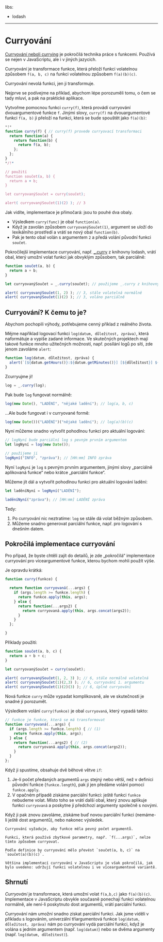 libs:
  - lodash

---

# Curryování

[Curryování neboli currying](https://en.wikipedia.org/wiki/Currying) je pokročilá technika práce s funkcemi. Používá se nejen v JavaScriptu, ale i v jiných jazycích.

Curryování je transformace funkce, která přeloží funkci volatelnou způsobem `f(a, b, c)` na funkci volatelnou způsobem `f(a)(b)(c)`.

Curryování nevolá funkci, jen ji transformuje.

Nejprve se podívejme na příklad, abychom lépe porozuměli tomu, o čem se tady mluví, a pak na praktické aplikace.

Vytvořme pomocnou funkci `curry(f)`, která provádí curryování dvouargumentové funkce `f`. Jinými slovy, `curry(f)` na dvouargumentové funkci `f(a, b)` ji přeloží na funkci, která se bude spouštět jako `f(a)(b)`:

```js run
*!*
function curry(f) { // curry(f) provede curryovací transformaci
  return function(a) {
    return function(b) {
      return f(a, b);
    };
  };
}
*/!*

// použití
function součet(a, b) {
  return a + b;
}

let curryovanýSoučet = curry(součet);

alert( curryovanýSoučet(1)(2) ); // 3
```

Jak vidíte, implementace je přímočará: jsou to pouhé dva obaly.

- Výsledkem `curry(func)` je obal `function(a)`.
- Když je zavolán způsobem `curryovanýSoučet(1)`, argument se uloží do lexikálního prostředí a vrátí se nový obal `function(b)`.
- Pak je tento obal volán s argumentem `2` a předá volání původní funkci `součet`.

Pokročilejší implementace curryování, např. [_.curry](https://lodash.com/docs#curry) z knihovny lodash, vrátí obal, který umožní volat funkci jak obvyklým způsobem, tak parciálně:

```js run
function součet(a, b) {
  return a + b;
}

let curryovanýSoučet = _.curry(součet); // použijeme _.curry z knihovny lodash

alert( curryovanýSoučet(1, 2) ); // 3, stále volatelná normálně
alert( curryovanýSoučet(1)(2) ); // 3, voláno parciálně
```

## Curryování? K čemu to je?

Abychom pochopili výhody, potřebujeme cenný příklad z reálného života.

Mějme například logovací funkci `log(datum, důležitost, zpráva)`, která naformátuje a vypíše zadané informace. Ve skutečných projektech mají takové funkce mnoho užitečných možností, např. posílání logů po síti, zde jenom zavoláme `alert`:

```js
function log(datum, důležitost, zpráva) {
  alert(`[${datum.getHours()}:${datum.getMinutes()}] [${důležitost}] ${zpráva}`);
}
```

Zcurryujme ji!

```js
log = _.curry(log);
```

Pak bude `log` fungovat normálně:

```js
log(new Date(), "LADĚNÍ", "nějaké ladění"); // log(a, b, c)
```

...Ale bude fungovat i v curryované formě:

```js
log(new Date())("LADĚNÍ")("nějaké ladění"); // log(a)(b)(c)
```

Nyní můžeme snadno vytvořit pohodlnou funkci pro aktuální logování:

```js
// logNyní bude parciální log s pevným prvním argumentem
let logNyní = log(new Date());

// použijeme ji
logNyní("INFO", "zpráva"); // [HH:mm] INFO zpráva
```

Nyní `logNyní` je `log` s pevným prvním argumentem, jinými slovy „parciálně aplikovaná funkce“ nebo krátce „parciální funkce“.

Můžeme jít dál a vytvořit pohodlnou funkci pro aktuální logování ladění:

```js
let laděníNyní = logNyní("LADĚNÍ");

laděníNyní("zpráva"); // [HH:mm] LADĚNÍ zpráva
```

Tedy:
1. Po curryování nic neztratíme: `log` se stále dá volat běžným způsobem.
2. Můžeme snadno generovat parciální funkce, např. pro logování s dnešním datem.

## Pokročilá implementace curryování

Pro případ, že byste chtěli zajít do detailů, je zde „pokročilá“ implementace curryování pro víceargumentové funkce, kterou bychom mohli použít výše.

Je opravdu krátká:

```js
function curry(funkce) {

  return function curryovaná(...args) {
    if (args.length >= funkce.length) {
      return funkce.apply(this, args);
    } else {
      return function(...args2) {
        return curryovaná.apply(this, args.concat(args2));
      }
    }
  };

}
```

Příklady použití:

```js
function součet(a, b, c) {
  return a + b + c;
}

let curryovanýSoučet = curry(součet);

alert( curryovanýSoučet(1, 2, 3) ); // 6, stále normálně volatelná
alert( curryovanýSoučet(1)(2,3) ); // 6, curryování 1. argumentu
alert( curryovanýSoučet(1)(2)(3) ); // 6, úplné curryování
```

Nová funkce `curry` může vypadat komplikovaně, ale ve skutečnosti je snadné jí porozumět.

Výsledkem volání `curry(funkce)` je obal `curryovaná`, který vypadá takto:

```js
// funkce je funkce, která se má transformovat
function curryovaná(...args) {
  if (args.length >= funkce.length) { // (1)
    return funkce.apply(this, args);
  } else {
    return function(...args2) { // (2)
      return curryovaná.apply(this, args.concat(args2));
    }
  }
};
```

Když ji spustíme, obsahuje dvě běhové větve `if`:

1. Je-li počet předaných argumentů `args` stejný nebo větší, než v definici původní funkce (`funkce.length`), pak jí jen předáme volání pomocí `funkce.apply`. 
2. V opačném případě získáme parciální funkci: ještě funkci `funkce` nebudeme volat. Místo toho se vrátí další obal, který znovu aplikuje funkci `curryovaná` a poskytne jí předchozí argumenty společně s novými.

Když ji pak znovu zavoláme, získáme buď novou parciální funkci (nemáme-li ještě dost argumentů), nebo nakonec výsledek.

```smart header="Jen pro funkce s pevnou délkou"
Curryování vyžaduje, aby funkce měla pevný počet argumentů.

Funkci, která používá zbytkové parametry, např. `f(...args)`, nelze tímto způsobem curryovat.
```

```smart header="Víc než jen curryování"
Podle definice by curryování mělo převést `součet(a, b, c)` na `součet(a)(b)(c)`.

Většina implementací curryování v JavaScriptu je však pokročilá, jak bylo uvedeno: udržují funkci volatelnou i ve víceargumentové variantě.
```

## Shrnutí

*Curryování* je transformace, která umožní volat `f(a,b,c)` jako `f(a)(b)(c)`. Implementace v JavaScriptu obvykle současně ponechají funkci volatelnou normálně, ale není-li poskytnuto dost argumentů, vrátí parciální funkci.

Curryování nám umožní snadno získat parciální funkci. Jak jsme viděli v příkladu s logováním, univerzální tříargumentová funkce `log(datum, důležitost, zpráva)` nám po curryování vydá parciální funkci, když je volána s jedním argumentem (např. `log(datum)`) nebo se dvěma argumenty (např. `log(datum, důležitost)`).  
